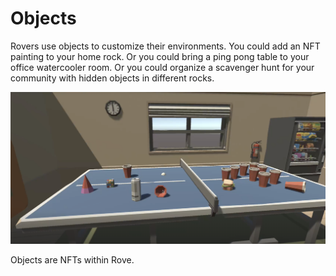 # Objects

Rovers use objects to customize their environments. You could add an NFT painting to your home rock. Or you could bring a ping pong table to your office watercooler room. Or you could organize a scavenger hunt for your community with hidden objects in different rocks.

![Objects on a ping pong table in an office enviroment](<../.gitbook/assets/image (3).png>)

Objects are NFTs within Rove.
